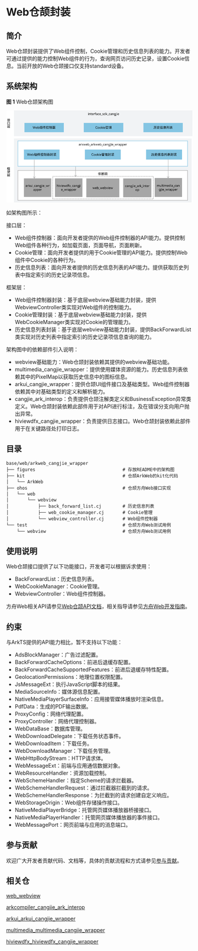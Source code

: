 # Web仓颉封装

## 简介

Web仓颉封装提供了Web组件控制，Cookie管理和历史信息列表的能力。开发者可通过提供的能力控制Web组件的行为，查询网页访问历史记录，设置Cookie信息。当前开放的Web仓颉接口仅支持standard设备。

## 系统架构

**图 1**  Web仓颉架构图

![Web仓颉架构图](figures/arkweb_cangjie_wrapper_architecture.png)

如架构图所示：

接口层：

- Web组件控制器：面向开发者提供的Web组件控制器的API能力。提供控制Web组件各种行为，如加载页面，页面导航，页面刷新。
- Cookie管理：面向开发者提供的用于Cookie管理的API能力。提供控制Web组件中Cookie的各种行为。
- 历史信息列表：面向开发者提供的历史信息列表的API能力。提供获取历史列表中指定索引的历史记录项信息。

框架层：

- Web组件控制器封装：基于底层webview基础能力封装，提供WebviewController类实现对Web组件的控制能力。
- Cookie管理封装：基于底层webview基础能力封装，提供WebCookieManager类实现对Cookie的管理能力。
- 历史信息列表封装：基于底层webview基础能力封装，提供BackForwardList类实现对历史列表中指定索引的历史记录项信息查询的能力。

架构图中的依赖部件引入说明：

- webview基础能力：Web仓颉封装依赖其提供的webview基础功能。
- multimedia_cangjie_wrapper：提供使用媒体资源的能力。历史信息列表依赖其中的PixelMap以获取历史信息中的图标信息。
- arkui_cangjie_wrapper：提供仓颉UI组件接口及基础类型。Web组件控制器依赖其中对基础类型的定义和解析能力。
- cangjie_ark_interop：负责提供仓颉注解类定义和BusinessException异常类定义。Web仓颉封装依赖此部件用于对API进行标注，及在错误分支向用户抛出异常。
- hiviewdfx_cangjie_wrapper：负责提供日志接口。Web仓颉封装依赖此部件用于在关键路径处打印日志。


## 目录

```
base/web/arkweb_cangjie_wrapper
├── figures                                 # 存放README中的架构图
├── kit                                     # 仓颉ArkWeb的kit化代码
│   └── ArkWeb
├── ohos                                    # 仓颉方舟Web接口实现
│   └── web
│       └── webview
│           ├── back_forward_list.cj        # 历史信息列表
│           ├── web_cookie_manager.cj       # Cookie管理
│           └── webview_controller.cj       # Web组件控制器
└── test                                    # 仓颉方舟Web测试用例
    └── webview                             # 仓颉方舟Web测试用例
```

## 使用说明

Web仓颉接口提供了以下功能接口，开发者可以根据诉求使用：

  - BackForwardList：历史信息列表。
  - WebCookieManager：Cookie管理。
  - WebviewController：Web组件控制器。

方舟Web相关API请参见[Web仓颉API文档](https://gitcode.com/openharmony-sig/arkcompiler_cangjie_ark_interop/blob/master/doc/API_Reference/source_zh_cn/apis/ArkWeb/cj-apis-webview.md)，相关指导请参见[方舟Web开发指南](https://gitcode.com/openharmony-sig/arkcompiler_cangjie_ark_interop/blob/master/doc/Dev_Guide/source_zh_cn/web/cj-web-component-overview.md)。

## 约束

与ArkTS提供的API能力相比，暂不支持以下功能：

  - AdsBlockManager：广告过滤配置。
  - BackForwardCacheOptions：前进后退缓存配置。
  - BackForwardCacheSupportedFeatures：前进后退缓存特性配置。
  - GeolocationPermissions：地理位置权限配置。
  - JsMessageExt：执行JavaScript脚本的结果。
  - MediaSourceInfo：媒体源信息配置。
  - NativeMediaPlayerSurfaceInfo：应用接管媒体播放时渲染信息。
  - PdfData：生成的PDF输出数据。
  - ProxyConfig：网络代理配置。
  - ProxyController：网络代理控制器。
  - WebDataBase：数据库管理。
  - WebDownloadDelegate：下载任务状态事件。
  - WebDownloadItem：下载任务。
  - WebDownloadManager：下载任务管理。
  - WebHttpBodyStream：HTTP请求体。
  - WebMessageExt：前端与应用通信数据对象。
  - WebResourceHandler：资源加载控制。
  - WebSchemeHandler：指定Scheme的请求拦截器。
  - WebSchemeHandlerRequest：通过拦截器拦截到的请求。
  - WebSchemeHandlerResponse：为拦截到的请求创建自定义响应。
  - WebStorageOrigin：Web组件存储操作接口。
  - NativeMediaPlayerBridge：托管网页媒体播放器桥接接口。
  - NativeMediaPlayerHandler：托管网页媒体播放器的事件接口。
  - WebMessagePort：网页前端与应用的消息端口。

## 参与贡献

欢迎广大开发者贡献代码、文档等，具体的贡献流程和方式请参见[参与贡献](https://gitcode.com/openharmony/docs/blob/master/zh-cn/contribute/%E5%8F%82%E4%B8%8E%E8%B4%A1%E7%8C%AE.md)。

## 相关仓

[web_webview](https://gitcode.com/openharmony/web_webview)

[arkcompiler_cangjie_ark_interop](https://gitcode.com/openharmony-sig/arkcompiler_cangjie_ark_interop)

[arkui_arkui_cangjie_wrapper](https://gitcode.com/openharmony-sig/arkui_arkui_cangjie_wrapper)

[multimedia_multimedia_cangjie_wrapper](https://gitcode.com/openharmony-sig/multimedia_multimedia_cangjie_wrapper)

[hiviewdfx_hiviewdfx_cangjie_wrapper](https://gitcode.com/openharmony-sig/hiviewdfx_hiviewdfx_cangjie_wrapper)
